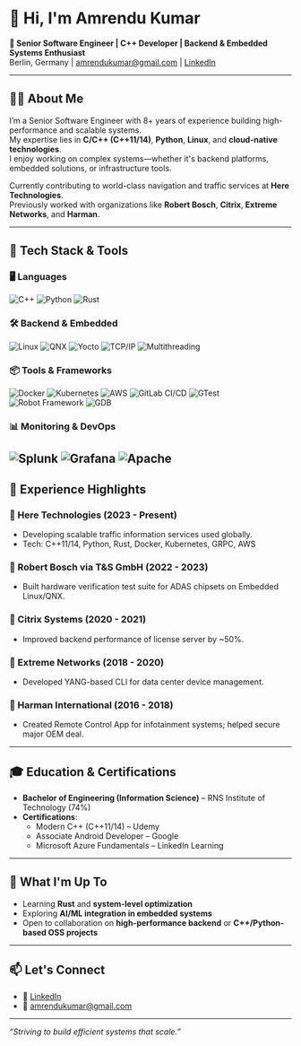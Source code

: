 
# 👋 Hi, I'm Amrendu Kumar

**🚀 Senior Software Engineer | C++ Developer | Backend & Embedded Systems Enthusiast**  
Berlin, Germany | amrendukumar@gmail.com | [LinkedIn](https://www.linkedin.com/in/amrendu-kumar-444480b5)

---

## 👨‍💻 About Me

I’m a Senior Software Engineer with 8+ years of experience building high-performance and scalable systems.  
My expertise lies in **C/C++ (C++11/14)**, **Python**, **Linux**, and **cloud-native technologies**.  
I enjoy working on complex systems—whether it's backend platforms, embedded solutions, or infrastructure tools.

Currently contributing to world-class navigation and traffic services at **Here Technologies**.  
Previously worked with organizations like **Robert Bosch**, **Citrix**, **Extreme Networks**, and **Harman**.

---

## 🔧 Tech Stack & Tools

### 🖥️ Languages
![C++](https://img.shields.io/badge/C++-00599C?logo=c%2B%2B&logoColor=white)
![Python](https://img.shields.io/badge/Python-3776AB?logo=python&logoColor=white)
![Rust](https://img.shields.io/badge/Rust-000000?logo=rust&logoColor=white)

### 🛠️ Backend & Embedded
![Linux](https://img.shields.io/badge/Linux-FCC624?logo=linux&logoColor=black)
![QNX](https://img.shields.io/badge/QNX-000000?logo=blackberry&logoColor=white)
![Yocto](https://img.shields.io/badge/Yocto_Project-9B4993?logo=yocto&logoColor=white)
![TCP/IP](https://img.shields.io/badge/TCP/IP-blue)
![Multithreading](https://img.shields.io/badge/Multithreading-green)

### 📦 Tools & Frameworks
![Docker](https://img.shields.io/badge/Docker-2496ED?logo=docker&logoColor=white)
![Kubernetes](https://img.shields.io/badge/Kubernetes-326CE5?logo=kubernetes&logoColor=white)
![AWS](https://img.shields.io/badge/AWS-232F3E?logo=amazon-aws&logoColor=white)
![GitLab CI/CD](https://img.shields.io/badge/GitLab_CI/CD-FC6D26?logo=gitlab&logoColor=white)
![GTest](https://img.shields.io/badge/GTest-6DB33F?logo=google&logoColor=white)
![Robot Framework](https://img.shields.io/badge/Robot_Framework-000000?logo=robotframework&logoColor=white)
![GDB](https://img.shields.io/badge/GDB-0000FF?logo=gnu&logoColor=white)

### 📊 Monitoring & DevOps
![Splunk](https://img.shields.io/badge/Splunk-000000?logo=splunk&logoColor=white)
![Grafana](https://img.shields.io/badge/Grafana-F46800?logo=grafana&logoColor=white)
![Apache](https://img.shields.io/badge/Apache-CA2130?logo=apache&logoColor=white)
---

## 💼 Experience Highlights

### 🔹 Here Technologies (2023 - Present)
- Developing scalable traffic information services used globally.
- Tech: C++11/14, Python, Rust, Docker, Kubernetes, GRPC, AWS

### 🔹 Robert Bosch via T&S GmbH (2022 - 2023)
- Built hardware verification test suite for ADAS chipsets on Embedded Linux/QNX.

### 🔹 Citrix Systems (2020 - 2021)
- Improved backend performance of license server by ~50%.

### 🔹 Extreme Networks (2018 - 2020)
- Developed YANG-based CLI for data center device management.

### 🔹 Harman International (2016 - 2018)
- Created Remote Control App for infotainment systems; helped secure major OEM deal.

---

## 🎓 Education & Certifications

- **Bachelor of Engineering (Information Science)** – RNS Institute of Technology (74%)
- **Certifications**:
  - Modern C++ (C++11/14) – Udemy
  - Associate Android Developer – Google
  - Microsoft Azure Fundamentals – LinkedIn Learning

---

## 🌱 What I'm Up To

- Learning **Rust** and **system-level optimization**
- Exploring **AI/ML integration in embedded systems**
- Open to collaboration on **high-performance backend** or **C++/Python-based OSS projects**

---

## 📫 Let's Connect

- 💼 [LinkedIn](https://www.linkedin.com/in/amrendu-kumar-444480b5)
- 📧 amrendukumar@gmail.com

---

*“Striving to build efficient systems that scale.”*
